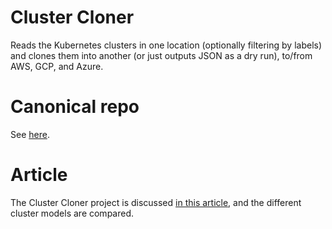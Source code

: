 # Cluster Cloner
Reads the Kubernetes clusters in one location (optionally filtering by labels) and
clones them into another (or just outputs JSON as a dry run), to/from AWS, GCP, and Azure.

# Canonical repo
See [here](https://github.com/doitintl/clustercloner).

# Article
The Cluster Cloner project is discussed [in this article](https://blog.doit-intl.com/you-can-handle-the-pods-but-what-about-the-clusters-486fbdb5345d),
and the different cluster models are compared.
